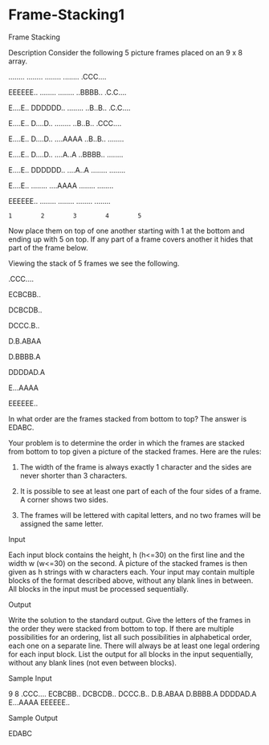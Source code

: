 # Frame-Stacking1

Frame Stacking

Description
Consider the following 5 picture frames placed on an 9 x 8 array.


........ ........ ........ ........ .CCC....

EEEEEE.. ........ ........ ..BBBB.. .C.C....

E....E.. DDDDDD.. ........ ..B..B.. .C.C....

E....E.. D....D.. ........ ..B..B.. .CCC....

E....E.. D....D.. ....AAAA ..B..B.. ........

E....E.. D....D.. ....A..A ..BBBB.. ........

E....E.. DDDDDD.. ....A..A ........ ........

E....E.. ........ ....AAAA ........ ........

EEEEEE.. ........ ........ ........ ........

    1        2        3        4        5   


Now place them on top of one another starting with 1 at the bottom and ending up with 5 on top. If any part of a frame covers another it hides that part of the frame below.

Viewing the stack of 5 frames we see the following.


.CCC....

ECBCBB..

DCBCDB..

DCCC.B..

D.B.ABAA

D.BBBB.A

DDDDAD.A

E...AAAA

EEEEEE..






In what order are the frames stacked from bottom to top? The answer is EDABC.

Your problem is to determine the order in which the frames are stacked from bottom to top given a picture of the stacked frames. Here are the rules:

1. The width of the frame is always exactly 1 character and the sides are never shorter than 3 characters.

2. It is possible to see at least one part of each of the four sides of a frame. A corner shows two sides.

3. The frames will be lettered with capital letters, and no two frames will be assigned the same letter.

Input

Each input block contains the height, h (h<=30) on the first line and the width w (w<=30) on the second. A picture of the stacked frames is then given as h strings with w characters each.
Your input may contain multiple blocks of the format described above, without any blank lines in between. All blocks in the input must be processed sequentially.

Output

Write the solution to the standard output. Give the letters of the frames in the order they were stacked from bottom to top. If there are multiple possibilities for an ordering, list all such possibilities in alphabetical order, each one on a separate line. There will always be at least one legal ordering for each input block. List the output for all blocks in the input sequentially, without any blank lines (not even between blocks).

Sample Input

9
8
.CCC....
ECBCBB..
DCBCDB..
DCCC.B..
D.B.ABAA
D.BBBB.A
DDDDAD.A
E...AAAA
EEEEEE..

Sample Output

EDABC
